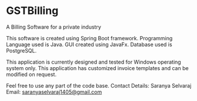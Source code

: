 # GSTBilling
A Billing Software for a private industry

This software is created using Spring Boot framework.
Programming Language used is Java.
GUI created using JavaFx.
Database used is PostgreSQL.

This application is currently designed and tested for Windows operating system only.
This application has customized invoice templates and can be modified on request.

Feel free to use any part of the code base.
Contact Details:
  Saranya Selvaraj
  Email: saranyaselvaraj1405@gmail.com
